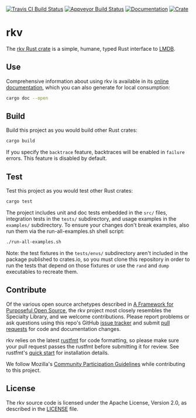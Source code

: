 [![Travis CI Build Status](https://travis-ci.org/mozilla/rkv.svg?branch=master)](https://travis-ci.org/mozilla/rkv)
[![Appveyor Build Status](https://ci.appveyor.com/api/projects/status/lk936u5y5bi6qafb/branch/master?svg=true)](https://ci.appveyor.com/project/mykmelez/rkv/branch/master)
[![Documentation](https://docs.rs/rkv/badge.svg)](https://docs.rs/rkv/)
[![Crate](https://img.shields.io/crates/v/rkv.svg)](https://crates.io/crates/rkv)

# rkv

The [rkv Rust crate](https://crates.io/crates/rkv) is a simple, humane, typed Rust interface to [LMDB](http://www.lmdb.tech/doc/).

## Use

Comprehensive information about using rkv is available in its [online documentation](https://docs.rs/rkv/), which you can also generate for local consumption:

```sh
cargo doc --open
```

## Build

Build this project as you would build other Rust crates:

```sh
cargo build
```

If you specify the `backtrace` feature, backtraces will be enabled in `failure`
errors. This feature is disabled by default.

## Test

Test this project as you would test other Rust crates:

```sh
cargo test
```

The project includes unit and doc tests embedded in the `src/` files, integration tests in the `tests/` subdirectory, and usage examples in the `examples/` subdirectory. To ensure your changes don't break examples, also run them via the run-all-examples.sh shell script:

```sh
./run-all-examples.sh
```

Note: the test fixtures in the `tests/envs/` subdirectory aren't included in the package published to crates.io, so you must clone this repository in order to run the tests that depend on those fixtures or use the `rand` and `dump` executables to recreate them.

## Contribute

Of the various open source archetypes described in [A Framework for Purposeful Open Source](https://medium.com/mozilla-open-innovation/whats-your-open-source-strategy-here-are-10-answers-383221b3f9d3), the rkv project most closely resembles the Specialty Library, and we welcome contributions. Please report problems or ask questions using this repo's GitHub [issue tracker](https://github.com/mozilla/rkv/issues) and submit [pull requests](https://github.com/mozilla/rkv/pulls) for code and documentation changes.

rkv relies on the latest [rustfmt](https://github.com/rust-lang-nursery/rustfmt) for code formatting, so please make sure your pull request passes the rustfmt before submitting it for review. See rustfmt's [quick start](https://github.com/rust-lang-nursery/rustfmt#quick-start) for installation details.

We follow Mozilla's [Community Participation Guidelines](https://www.mozilla.org/en-US/about/governance/policies/participation/) while contributing to this project.

## License

The rkv source code is licensed under the Apache License, Version 2.0, as described in the [LICENSE](https://github.com/mozilla/rkv/blob/master/LICENSE) file.
